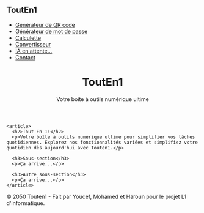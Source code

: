 <!DOCTYPE html>
<html lang="fr">
<head>
  <meta charset="UTF-8">
  <meta name="viewport" content="width=device-width, initial-scale=1.0">
  <title>Touten1</title>
  <link rel="stylesheet" href="style.css">
</head>
<body>
  <div class="sidebar">
    <h2>ToutEn1</h2>
    <nav>
      <ul>
        <li><a href="https://youcefm2002.github.io/tes/">Générateur de QR code</a></li>
        <li><a href="gen.html">Générateur de mot de passe</a></li>
        <li><a href="cal.html">Calculette</a></li>
        <li><a href="con.html">Convertisseur</a></li>
        <li><a href="https://chat.openai.com/">IA en attente...</a></li>
        <li><a href="contact.html">Contact</a></li>
      </ul>
    </nav>
  </div>

  <div class="container">
    <header>
      <h1>ToutEn1</h1>
      <p class="subheader">Votre boîte à outils numérique ultime</p>
    </header>

    <article>
      <h2>Tout En 1:</h2>
      <p>Votre boîte à outils numérique ultime pour simplifier vos tâches quotidiennes. Explorez nos fonctionnalités variées et simplifiez votre quotidien dès aujourd'hui avec Touten1.</p>

      <h3>Sous-section</h3>
      <p>Ça arrive...</p>

      <h3>Autre sous-section</h3>
      <p>Ça arrive...</p>
    </article>
  </div>

  <footer>
    <p>© 2050 Touten1 - Fait par Youcef, Mohamed et Haroun pour le projet L1 d'informatique.</p>
  </footer>
</body>
</html>
